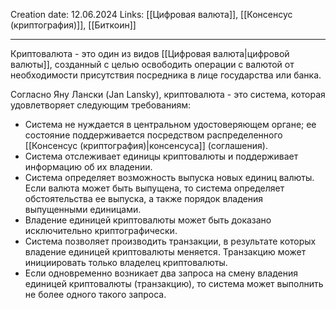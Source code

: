 Creation date: 12.06.2024
Links: [[Цифровая валюта]], [[Консенсус (криптография)]], [[Биткоин]]

---

Криптовалюта - это один из видов [[Цифровая валюта|цифровой валюты]], созданный с целью освободить операции с валютой от необходимости присутствия посредника в лице государства или банка.

Согласно Яну Лански (Jan Lansky), криптовалюта - это система, которая удовлетворяет следующим требованиям:
* Система не нуждается в центральном удостоверяющем органе; ее состояние поддерживается посредством распределенного [[Консенсус (криптография)|консенсуса]] (соглашения).
* Система отслеживает единицы криптовалюты и поддерживает информацию об их владении.
* Система определяет возможность выпуска новых единиц валюты. Если валюта может быть выпущена, то система определяет обстоятельства ее выпуска, а также порядок владения выпущенными единицами.
* Владение единицей криптовалюты может быть доказано исключительно криптографически.
* Система позволяет производить транзакции, в результате которых владение единицей криптовалюты меняется. Транзакцию может инициировать только владелец криптовалюты.
* Если одновременно возникает два запроса на смену владения единицей криптовалюты (транзакцию), то система может выполнить не более одного такого запроса.